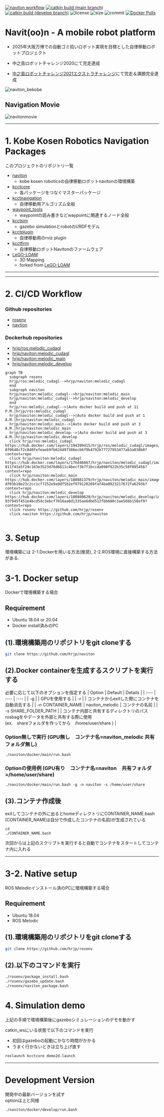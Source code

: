 [![naviton workflow](https://github.com/hrjp/rosenv/actions/workflows/naviton-image-build.yml/badge.svg)](https://hub.docker.com/repository/docker/hrjp/naviton)
[![catkin build (main branch)](https://github.com/hrjp/naviton/actions/workflows/naviton-main-build-test.yml/badge.svg)](https://github.com/hrjp/naviton/actions/workflows/naviton-main-build-test.yml)
[![catkin build (develop branch)](https://github.com/hrjp/naviton/actions/workflows/naviton-develop-build-test.yml/badge.svg)](https://github.com/hrjp/naviton/actions/workflows/naviton-develop-build-test.yml)
![license](https://img.shields.io/github/license/hrjp/naviton)
![size](https://img.shields.io/github/repo-size/hrjp/naviton)
![commit](https://img.shields.io/github/last-commit/hrjp/naviton/main)
[![Docker Pulls](https://img.shields.io/docker/pulls/hrjp/naviton.svg)](https://hub.docker.com/repository/docker/hrjp/naviton)
# Navit(oo)n - A mobile robot platform 
* 2025年大阪万博での自動ゴミ拾いロボット実現を目標とした自律移動ロボットプロジェクト

* 中之島ロボットチャレンジ2020にて完走達成
* [中之島ロボットチャレンジ2021エクストラチャレンジ](https://www.nakanoshima-rc.jp/extra2021.html)にて完走＆課題完全達成　

![naviton_bekobe](https://user-images.githubusercontent.com/36100321/140645407-81af34fd-451e-4b16-b041-acf035970be1.jpeg)

## Navigation Movie
![navitonmovie](https://user-images.githubusercontent.com/36100321/140646689-f286757a-0510-4f52-9d16-587f6bef6fa1.gif)




---

# 1. Kobe Kosen Robotics Navigation Packages
このプロジェクトのリポジトリ一覧
* [naviton](https://github.com/KobeKosenRobotics/naviton)
    * kobe kosen roboticsの自律移動ロボットnavitonの環境構築
* [kcctcore](https://github.com/hrjp/kcctcore)
    * 各パッケージをつなぐマスターパッケージ
* [kcctnavigation](https://github.com/hrjp/kcctnavigation)
    * 自律移動用アルゴリズム全般
* [waypoint_tools](https://github.com/hrjp/waypoint_tools)
    * waypointの読み書きなどwaypointに関連するノード全般
* [kcctsim](https://github.com/hrjp/kcctsim)
    * gazebo simulationとrobotのURDFモデル
* [kcctplugin](https://github.com/hrjp/kcctplugin)
    * 自律移動用のrviz plugin
* [kcctfirm](https://github.com/hrjp/kcctfirm)
    * 自律移動ロボットNavitonのファームウェア
* [LeGO-LOAM](https://github.com/hrjp/LeGO-LOAM)
    * 3D Mapping
    * forked from [LeGO-LOAM](https://github.com/RobustFieldAutonomyLab/LeGO-LOAM)

---

---
# 2. CI/CD Workflow
### Github repositories
* [rosenv](https://github.com/hrjp/rosenv)
* [navtion](https://github.com/hrjp/navtion)

### Dockerhub repositories

* [hrjp/ros:melodic_cudagl](https://hub.docker.com/layers/194399415/hrjp/ros/melodic_cudagl/images/sha256-8f0648cf2c840fefeaeb9fb624497386ecb6f9b4792b77727953477ab3a038b0?context=repo)
* [hrjp/naviton:melodic_cudagl](https://hub.docker.com/layers/176446667/hrjp/naviton/melodic_cudagl/images/sha256-811f43a5f24c163e3523d76d6611c4becf3b7f1bccda090f922b35c50f095456?context=repo)
* [hrjp/naviton:melodic_main](https://hub.docker.com/layers/180881379/hrjp/naviton/melodic_main/images/sha256-df03b10e23c2cc1cf7252e9a9df5b2ef979120269faf4ba0923217672fa6293b?context=repo)
* [hrjp/naviton:melodic_develop](https://hub.docker.com/layers/180800620/hrjp/naviton/melodic_develop/images/sha256-937945f451e4bcd5dc3ebcf7016aa0d1335ae6dbd512fbb680c3ae56bb150ef9?context=repo)

```mermaid
graph TB
  subgraph rosenv
  hrjp/ros:melodic_cudagl-->hrjp/naviton:melodic_cudagl
  end
  subgraph naviton
  hrjp/naviton:melodic_cudagl-->hrjp/naviton:melodic_main
  hrjp/naviton:melodic_cudagl-->hrjp/naviton:melodic_develop
  end
  hrjp/ros:melodic_cudagl-->|Auto docker build and push at 11 P.M.|hrjp/ros:melodic_cudagl
  hrjp/naviton:melodic_cudagl-->|Auto docker build and push at 1 A.M.|hrjp/naviton:melodic_cudagl
  hrjp/naviton:melodic_main-->|Auto docker build and push at 3 A.M.|hrjp/naviton:melodic_main
  hrjp/naviton:melodic_develop-->|Auto docker build and push at 3 A.M.|hrjp/naviton:melodic_develop
  click hrjp/ros:melodic_cudagl https://hub.docker.com/layers/194399415/hrjp/ros/melodic_cudagl/images/sha256-8f0648cf2c840fefeaeb9fb624497386ecb6f9b4792b77727953477ab3a038b0?context=repo
  click hrjp/naviton:melodic_cudagl https://hub.docker.com/layers/176446667/hrjp/naviton/melodic_cudagl/images/sha256-811f43a5f24c163e3523d76d6611c4becf3b7f1bccda090f922b35c50f095456?context=repo
  click hrjp/naviton:melodic_main https://hub.docker.com/layers/180881379/hrjp/naviton/melodic_main/images/sha256-df03b10e23c2cc1cf7252e9a9df5b2ef979120269faf4ba0923217672fa6293b?context=repo
  click hrjp/naviton:melodic_develop https://hub.docker.com/layers/180800620/hrjp/naviton/melodic_develop/images/sha256-937945f451e4bcd5dc3ebcf7016aa0d1335ae6dbd512fbb680c3ae56bb150ef9?context=repo
  click rosenv https://github.com/hrjp/rosenv
  click naviton https://github.com/hrjp/naviton
  
```


# 3. Setup
環境構築には 2-1.Dockerを用いる方法(推奨), 2-2.ROS環境に直接構築する方法がある.
# 3-1. Docker setup
Dockerで環境構築する場合
## Requirement
* Ubuntu 18.04 or 20.04
* Docker install済みのPC


 ## (1).環境構築用のリポジトリをgit cloneする
```bash
git clone https://github.com/hrjp/naviton
 ```

## (2).Docker containerを生成するスクリプトを実行する
必要に応じて以下のオプションを指定する
| Option | Default | Details |
| :--- | :--- | :--- |
| -g | | GPUを使用する |
| -r | | コンテナからexitした際にコンテナを自動消去する | 
| -n CONTAINER_NAME | naviton_melodic | コンテナの名前 |
| -s SHARE_FOLDER_PATH | | コンテナ内部と共有するディレクトリのパス<br>rosbagをやデータを外部と共有する際に使用<br>(ex.　shareフォルダを作ってから　/home/user/share ) |



### Option無しで実行 (GPU無し　コンテナ名=naviton_melodic 共有フォルダ無し)
```bash
./naviton/docker/main/run.bash
```
### Optionの使用例 (GPU有り　コンテナ名=naviton　共有フォルダ=/home/user/share)

```bash:bash
./naviton/docker/main/run.bash -g -n naviton -s /home/user/share
```

 ## (3).コンテナ作成後
exitしてコンテナの外に出るとhomeディレクトリにCONTAINER_NAME.bash (CONTAINER_NAMEは自分で作成したコンテナの名前)が生成されている

```bash:bash
cd
./CONTAINER_NAME.bash
```
次回からは上記のスクリプトを実行すると自動でコンテナをスタートしてコンテナ内に入れる

---

# 3-2. Native setup
ROS Melodicインストール済のPCに環境構築する場合
## Requirement
* Ubuntu 18.04
* ROS Melodic

 ## (1).環境構築用のリポジトリをgit cloneする
```bash
git clone https://github.com/hrjp/rosenv
 ```
## (2).以下のコマンドを実行
```bash
./rosenv/package_install.bash
./rosenv/gazebo_update.bash
./rosenv/naviton_package.bash
 ```

 # 4. Simulation demo

上記の手順で環境構築後にgazeboシミュレーションのデモを動かす

catkin_wsにいる状態で以下のコマンドを実行
* 初回はgazeboの起動にかなり時間がかかる
* うまく行かないときは立ち上げ直す
```bash
roslaunch kcctcore demo2d.launch
 ```


---

# Development Version
開発中の最新バージョンを試す   
optionは上と同様
```bash
./naviton/docker/develop/run.bash
```
